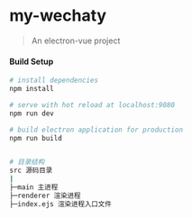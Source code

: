 # my-wechaty

> An electron-vue project

#### Build Setup

``` bash
# install dependencies
npm install

# serve with hot reload at localhost:9080
npm run dev

# build electron application for production
npm run build


# 目录结构
src 源码目录
|
├─main 主进程
├─renderer 渲染进程
├─index.ejs 渲染进程入口文件